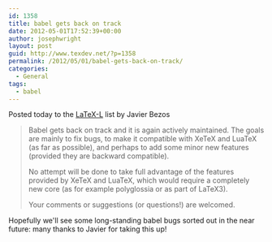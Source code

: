 ```yaml
---
id: 1358
title: babel gets back on track
date: 2012-05-01T17:52:39+00:00
author: josephwright
layout: post
guid: http://www.texdev.net/?p=1358
permalink: /2012/05/01/babel-gets-back-on-track/
categories:
  - General
tags:
  - babel
---
```

Posted today to the <a href="http://news.gmane.org/group/gmane.comp.tex.latex.latex3">LaTeX-L</a> list by Javier Bezos
<blockquote>Babel gets back on track and it is again actively maintained. The goals are mainly to fix bugs, to make it compatible with XeTeX and LuaTeX (as far as possible), and perhaps to add some minor new features (provided they are backward compatible).

No attempt will be done to take full advantage of the features provided by XeTeX and LuaTeX, which would require a completely new core (as for example polyglossia or as part of LaTeX3).

Your comments or suggestions (or questions!) are welcomed.</blockquote>
Hopefully we'll see some long-standing babel bugs sorted out in the near future: many thanks to Javier for taking this up!